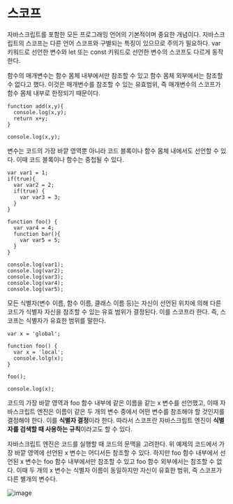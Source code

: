 # 스코프
자바스크립트를 포함한 모든 프로그래밍 언어의 기본적이며 중요한 개념이다.
자바스크립트의 스코프는 다른 언어 스코프와 구별되는 특징이 있으므로 주의가 필요하다. 
var 키워드로 선언한 변수와 let 또는 const 키워드로 선언한 변수의 스코프도 다르게 동작한다.

함수의 매개변수는 함수 몸체 내부에서만 참조할 수 있고 함수 몸체 외부에서는 참조할 수 없다고 했다.
이것은 매개변수를 참조할 수 있는 유효범위, 즉 매개변수의 스코프가 함수 몸체 내부로 한정되기 때문이다.

```
function add(x,y){
  console.log(x,y);
  return x+y;
}

console.log(x,y);
```
변수는 코드의 가장 바깥 영역뿐 아니라 코드 블록이나 함수 몸체 내에서도 선언할 수 있다. 이때 코드 블록이나 함수는 중첩될 수 있다.
```
var var1 = 1;
if(true){
  var var2 = 2;
  if(true) {
    var var3 = 3;
  }
}

function foo() {
  var var4 = 4;
  function bar(){
    var var5 = 5;
  }
}

console.log(var1); 
console.log(var2); 
console.log(var3); 
console.log(var4);
console.log(var5);

```

모든 식별자(변수 이름, 함수 이름, 클래스 이름 등)는 자신이 선언된 위치에 의해 다른 코드가 식별자 자신을 참조할 수 있는 유효 범위가 결정된다.
이를 스코프라 한다. 즉, 스코프는 식별자가 유효한 범위를 말한다.

```
var x = 'global';

function foo() {
  var x = 'local';
  console.lolg(x);
}

foo();

console.log(x);

```
코드의 가장 바깥 영역과  foo 함수 내부에 같은 이름을 같는 x 변수를 선언했고, 이때 자바스크립트 엔진은 이름이 같은 두 개의 변수 중에서 어떤 변수를 참조해야 할 것인지를 결정해야 한다.
이를 <b>식별자 결정</b>이라 한다. 따라서 스코프란 자바스크립트 엔진이 <b>식별자를 검색할 때 사용하는 규칙</b>이라고도 할 수 있다.

자바스크립트 엔진은 코드를 실행할 때 코드의 문맥을 고려한다.
위 예제의 코드에서 가장 바깥 영역에 선언된 x 변수는 어디서든 참조할 수 있다.
하지만 foo 함수 내부에서 선언된  x 변수는 foo 함수 내부에서만 참조할 수 있고 foo 함수 외부에서는 참조할 수 없다.
이때 두 개의 x 변수는 식별자 이름이 동일하지만 자신이 유효한 범위, 즉 스코프가 다른 별개의 변수다.

![image](https://user-images.githubusercontent.com/62691610/186399713-6e8ffe01-4d4f-4a30-bac7-1c7cf243352c.png)


